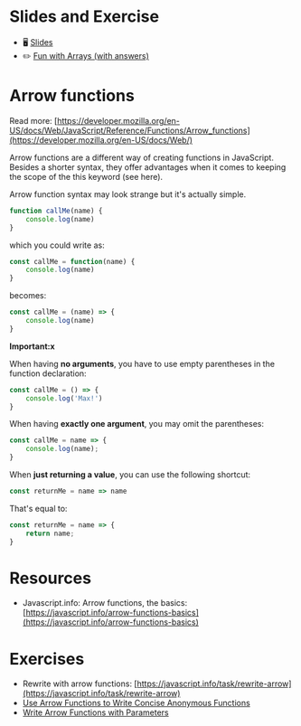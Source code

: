 # Slides and Exercise
- 🖥  [Slides](https://docs.google.com/presentation/d/1uq7xAS0HWbIg3XiMgbPCPMlf4zIJyfLT/edit?usp=share_link&ouid=103945856594382868323&rtpof=true&sd=true)
- ✏️ [Fun with Arrays (with answers)](https://codesandbox.io/s/fun-with-arrays-with-answers-3p8tv?file=/src/App.js)

# Arrow functions

Read more: [https://developer.mozilla.org/en-US/docs/Web/JavaScript/Reference/Functions/Arrow_functions](https://developer.mozilla.org/en-US/docs/Web/)

Arrow functions are a different way of creating functions in JavaScript. Besides a shorter syntax, they offer advantages when it comes to keeping the scope of the this keyword (see here).

Arrow function syntax may look strange but it's actually simple.

```jsx
function callMe(name) {
	console.log(name)
}
```

which you could write as:

```jsx
const callMe = function(name) {
	console.log(name)
}
```

becomes:

```jsx
const callMe = (name) => {
	console.log(name)
}
```

**Important:x**

When having **no arguments**, you have to use empty parentheses in the function declaration:

```jsx
const callMe = () => {
	console.log('Max!')
}
```

When having **exactly one argument**, you may omit the parentheses:

```jsx
const callMe = name => {
	console.log(name);
}
```

When **just returning a value**, you can use the following shortcut:

```jsx
const returnMe = name => name
```

That's equal to:

```jsx
const returnMe = name => {
	return name;
}
```

# Resources

- Javascript.info: Arrow functions, the basics: [https://javascript.info/arrow-functions-basics](https://javascript.info/arrow-functions-basics)

# Exercises

- Rewrite with arrow functions: [https://javascript.info/task/rewrite-arrow](https://javascript.info/task/rewrite-arrow)
- [Use Arrow Functions to Write Concise Anonymous Functions](https://www.freecodecamp.org/learn/javascript-algorithms-and-data-structures/es6/use-arrow-functions-to-write-concise-anonymous-functions)
- [Write Arrow Functions with Parameters](https://www.freecodecamp.org/learn/javascript-algorithms-and-data-structures/es6/write-arrow-functions-with-parameters)
